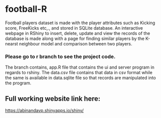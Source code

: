 # football-R
Football players dataset is made with the player attributes such as Kicking score, FreeKicks etc,., and stored in SQLite database. An interactive webpage in RShiny to insert, delete, update and view the records of the database is made along with a page for finding similar players by the K-nearst neighbour model and comparison between two players.
### Please go to r branch to see the project code.
The branch contains, app.R file that contains the ui and server program in regards to rshiny. The data.csv file contains that data in csv format while the same is available in data.sqlite file so that records are manipulated into the program. 
## Full working website link here:
https://abinandavp.shinyapps.io/shiny/ 
